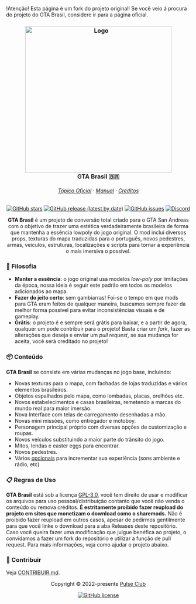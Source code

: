 !Atenção!﻿ Esta página é um fork do projeto original! Se você veio á procura do projeto do GTA Brasil, considere ir para a página oficial.
<h3 align="center">
	<img src="https://user-images.githubusercontent.com/106138998/173198102-d3df4752-456f-40b1-ac1f-0ba212f6e848.png" width="400" alt="Logo"/><br/>
	GTA Brasil 🇧🇷
</h3>
<h6 align="center">
  <a href="https://pulseclub.net/resources/gta-brasil.30/">Tópico Oficial</a>
  ·
  <a href="https://github.com/Pulse-Club/GTA-Brasil/blob/main/MANUAL.md">Manual</a>
  ·
  <a href="https://github.com/Pulse-Club/GTA-Brasil/blob/main/CREDITOS.md">Créditos</a>
</h6>
<p align="center">
<a href="https://github.com/Pulse-Club/GTA-Brasil/stargazers"><img alt="GitHub stars" src="https://img.shields.io/github/stars/Pulse-Club/GTA-Brasil?style=for-the-badge&logo=starship&color=C9CBFF&logoColor=D9E0EE&labelColor=302D41"></a>
</a>
<a href="https://github.com/Pulse-Club/GTA-Brasil/releases/latest"><img alt="GitHub release (latest by date)" src="https://img.shields.io/github/v/release/Pulse-Club/GTA-Brasil?style=for-the-badge&logo=github&color=F2CDCD&logoColor=D9E0EE&labelColor=302D41"></a>
<a href="https://github.com/Pulse-Club/GTA-Brasil/issues"><img alt="GitHub issues" src="https://img.shields.io/github/issues/Pulse-Club/GTA-Brasil?style=for-the-badge&logo=gitbook&color=B5E8E0&logoColor=D9E0EE&labelColor=302D41"></a>
<a href="https://discord.gg/Q4z9wGAShj"><img alt="Discord" src="https://img.shields.io/discord/978383675756515368?style=for-the-badge&logo=discord&color=DDB6F2&logoColor=D9E0EE&labelColor=302D41"></a>
</p>
<p align="center">
<b>GTA Brasil</b> é um projeto de conversão total criado para o GTA San Andreas com o objetivo de trazer uma estética verdadeiramente brasileira de forma que mantenha a essência lowpoly do jogo original. O mod incluí diversos props, texturas do mapa traduzidas para o português, novos pedestres, armas, veículos, estruturas, localizações e scripts para tornar a experiência o mais imersiva o possível.
</p>

### 🧠 Filosofia
-   **Manter a essência**: o jogo original usa modelos *low-poly* por limitações da época, nossa ideia é seguir este padrão em todos os modelos adicionados ao mapa.
-   **Fazer do jeito certo**: sem gambiarras! Foi-se o tempo em que mods para GTA eram feitos de qualquer maneira, buscamos sempre fazer da melhor forma possível para evitar inconsistências visuais e de gameplay.
-   **Grátis**: o projeto é e sempre será grátis para baixar, e a partir de agora, qualquer um pode contribuir para o projeto! Basta criar um *fork*, fazer as alterações que deseja e enviar um *pull request*, se sua mudança for aceita, você será creditado no projeto!

### 📦 Conteúdo

**GTA Brasil** se consiste em várias mudanças no jogo base, incluindo:
* Novas texturas para o mapa, com fachadas de lojas traduzidas e vários elementos brasileiros.
* Objetos espalhados pelo mapa, como lombadas, placas, orelhões etc.
* Novos estabelecimentos e casas brasileiras, remetendo a marcas do mundo real para maior imersão.
* Nova Interface com telas de carregamento desenhadas a mão.
* Novas mini missões, como entregador e motoboy.
* Personagem principal próprio com diversas opções de customização e roupas.
* Novos veículos substituindo a maior parte do trânsito do jogo.
* Mitos, lendas e easter eggs para encontrar.
* Novos pedestres.
* Vários [opcionais](https://tcgtabrasil.wixsite.com/tcgtabrasil/downloads) para incrementar sua experiência (sons ambiente e rádio, etc)

### 📋 Regras de Uso

**GTA Brasil** está sob a licença [GPL-3.0](https://github.com/Pulse-Club/GTA-Brasil/blob/main/LICENSE), você tem direito de usar e modificar os arquivos para uso pessoal/distribuição contanto que você não venda o conteúdo ou remova créditos. **É estritamente proibido fazer reupload do projeto em sites que monetizam o download como o sharemods.** Não é proibido fazer reupload em outros casos, apesar de pedirmos gentilmente para que você linke o download para a aba Releases deste repositório. Caso você queira fazer uma modificação que julgue benéfica ao projeto, o convidamos a fazer um fork do repositório e utilizar a função de pull request. Para mais informações, veja como ajudar o projeto abaixo.

### 👐 Contribuir

Veja [CONTRIBUIR.md](https://github.com/Pulse-Club/GTA-Brasil/blob/main/CONTRIBUIR.md).

<p align="center">Copyright &copy; 2022-presente <a href="https://pulseclub.net/" target="_blank">Pulse Club</a>
<p align="center"><a href="https://github.com/Pulse-Club/GTA-Brasil/blob/main/LICENSE"><img alt="GitHub license" src="https://img.shields.io/github/license/Pulse-Club/GTA-Brasil?style=for-the-badge"></a>
